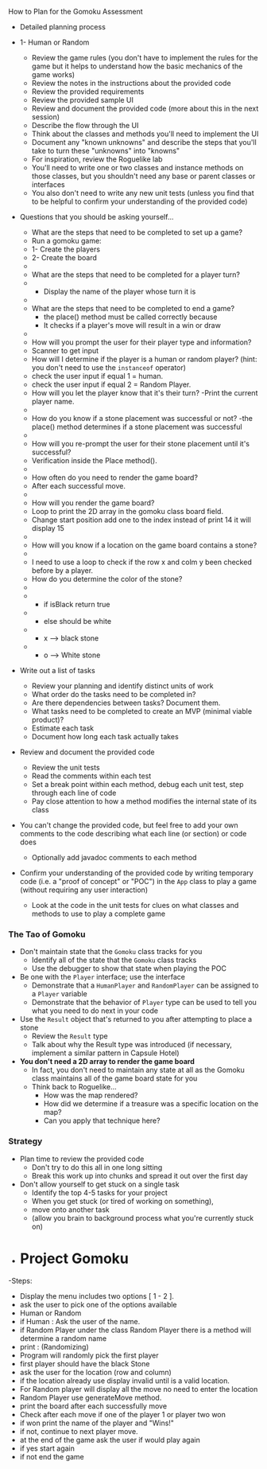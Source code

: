 How to Plan for the Gomoku Assessment
* Detailed planning process
* 1- Human or Random
    * Review the game rules (you don't have to implement the rules for the game but it helps to understand how the basic mechanics of the game works)
    * Review the notes in the instructions about the provided code
    * Review the provided requirements
    * Review the provided sample UI
    * Review and document the provided code (more about this in the next session)
    * Describe the flow through the UI
    * Think about the classes and methods you'll need to implement the UI
    * Document any "known unknowns" and describe the steps that you'll take to turn these "unknowns" into "knowns"
    * For inspiration, review the Roguelike lab
    * You'll need to write one or two classes and instance methods on those classes, but you shouldn't need any base or parent classes or interfaces
    * You also don't need to write any new unit tests (unless you find that to be helpful to confirm your understanding of the provided code)
* Questions that you should be asking yourself...

    * What are the steps that need to be completed to set up a game?
    - Run a gomoku game: 
    * 1- Create the players 
    * 2- Create the board
    * 
    * What are the steps that need to be completed for a player turn?
    * - Display the name of the player whose turn it is
    * 
    * What are the steps that need to be completed to end a game?
      - the place() method must be called correctly because 
      - It checks if a player's move will result in a win or draw
    * 
    * How will you prompt the user for their player type and information?
     - Scanner to get input 
  
    * How will I determine if the player is a human or random player? (hint: you don't need to use the `instanceof` operator)
    - check the user input if equal 1 = human.
    - check the user input if equal 2 = Random Player.
    * How will you let the player know that it's their turn?
      -Print the current player name.
    * 
    * How do you know if a stone placement was successful or not?
     -the place() method determines if a stone placement was successful
    * 
    * How will you re-prompt the user for their stone placement until it's successful?
    - Verification inside the Place method(). 
    * 
    * How often do you need to render the game board?
     - After each successful move.
    * 
    * How will you render the game board?
     - Loop to print the 2D array in the gomoku class board field.
     - Change start position add one to the index instead of print 14 it will display 15
    * 
    * How will you know if a location on the game board contains a stone?
    *  
     - I need to use a loop to check if the row x and colm y been checked before by a player.
  
    * How do you determine the color of the stone?
    * 
    * - if isBlack return true
    * - else should be white
    * - x -->  black stone
    * - o -->  White stone
  
* Write out a list of tasks
    * Review your planning and identify distinct units of work
    * What order do the tasks need to be completed in?
    * Are there dependencies between tasks? Document them.
    * What tasks need to be completed to create an MVP (minimal viable product)?
    * Estimate each task
    * Document how long each task actually takes
* Review and document the provided code
    * Review the unit tests
    * Read the comments within each test
    * Set a break point within each method, debug each unit test, step through each line of code
    * Pay close attention to how a method modifies the internal state of its class
* You can't change the provided code, but feel free to add your own comments to the code describing what each line (or section) or code does
    * Optionally add javadoc comments to each method
* Confirm your understanding of the provided code by writing temporary code (i.e. a "proof of concept" or "POC") in the `App` class to play a game (without requiring any user interaction)
    * Look at the code in the unit tests for clues on what classes and methods to use to play a complete game
### The Tao of Gomoku
* Don't maintain state that the `Gomoku` class tracks for you
    * Identify all of the state that the `Gomoku` class tracks
    * Use the debugger to show that state when playing the POC
* Be one with the `Player` interface; use the interface
    * Demonstrate that a `HumanPlayer` and `RandomPlayer` can be assigned to a `Player` variable
    * Demonstrate that the behavior of `Player` type can be used to tell you what you need to do next in your code
* Use the `Result` object that's returned to you after attempting to place a stone
    * Review the `Result` type
    * Talk about why the Result type was introduced (if necessary, implement a similar pattern in Capsule Hotel)
* **You don't need a 2D array to render the game board**
    * In fact, you don't need to maintain any state at all as the Gomoku class maintains all of the game board state for you
    * Think back to Roguelike...
        * How was the map rendered?
        * How did we determine if a treasure was a specific location on the map?
        * Can you apply that technique here?
### Strategy
* Plan time to review the provided code
    * Don't try to do this all in one long sitting
    * Break this work up into chunks and spread it out over the first day
* Don't allow yourself to get stuck on a single task
    * Identify the top 4-5 tasks for your project
    * When you get stuck (or tired of working on something), 
    * move onto another task 
    * (allow you brain to background process what you're currently stuck on)
* # Project Gomoku
-Steps:
- Display the menu includes two options [ 1 - 2 ].
- ask the user to pick one of the options available
- Human or Random
- if Human : Ask the user of the name.
- if Random Player under the class Random Player there is a method will determine a random name
- print : (Randomizing)
- Program will randomly pick the first player 
- first player should have the black Stone
- ask the user for the location (row and column)
- if the location already use display invalid until is a valid location.
- For Random player will display all the move no need to enter the location
- Random Player use generateMove method.
- print the board after each successfully move
- Check after each move if one of the player 1 or player two won
- if won print the name of the player and  "Wins!"
- if not, continue to next player move.
- at the end of the game ask the user if would play again 
- if yes start again 
- if not end the game